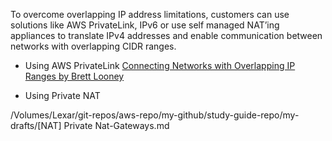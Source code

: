 
To overcome overlapping IP address limitations, customers can use solutions like AWS PrivateLink, IPv6 or use self managed NAT’ing appliances to translate IPv4 addresses and enable communication between networks with overlapping CIDR ranges.

- Using AWS PrivateLink
[Connecting Networks with Overlapping IP Ranges by Brett Looney ](https://aws.amazon.com/blogs/networking-and-content-delivery/connecting-networks-with-overlapping-ip-ranges/)

- Using Private NAT

/Volumes/Lexar/git-repos/aws-repo/my-github/study-guide-repo/my-drafts/[NAT] Private Nat-Gateways.md

